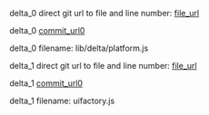 delta_0 direct git url to file and line number: [file_url](https://www.github.com/znerol/node-delta/commit/8b4411d0c6a4827951ec9df1f713561fa8d537d8/#diff-b9bb9ee704cb7766a4782b0c54851097ed76942e79eba6ef68c69dce79462213L60)

delta_0 [commit_url0](https://www.github.com/znerol/node-delta/commit/8b4411d0c6a4827951ec9df1f713561fa8d537d8)

delta_0 filename: lib/delta/platform.js



delta_1 direct git url to file and line number: [file_url](https://www.github.com/trimethyl/trimethyl/commit/94f36559f4263945506743cb6cf68c075257aa93/#diff-0477bb41508719acdae3edd7c4121aa00ce79fa9a5c02511b9c5052b80e00b4dL34)

delta_1 [commit_url0](https://www.github.com/trimethyl/trimethyl/commit/94f36559f4263945506743cb6cf68c075257aa93)

delta_1 filename: uifactory.js



